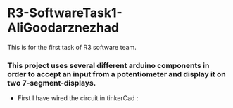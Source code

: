 # R3-SoftwareTask1-AliGoodarznezhad
This is for the first task of R3 software team.

### This project uses several different arduino components in order to accept an input from a potentiometer and display it on two 7-segment-displays.
- First I have wired the circuit in tinkerCad :

